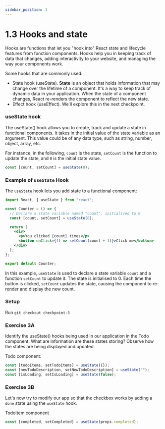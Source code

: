 ```yaml
---
sidebar_position: 3
---
```


# 1.3 Hooks and state

Hooks are functions that let you "hook into" React state and lifecycle features from function components. Hooks help you in keeping track of data that changes, adding interactivity to your website, and managing the way your components work.

Some hooks that are commonly used:

- State hook (useState). **State** is an object that holds information that may change over the lifetime of a component. It's a way to keep track of dynamic data in your application. When the state of a component changes, React re-renders the component to reflect the new state.
- Effect hook (useEffect). We'll explore this in the next checkpoint.

### useState hook

The useState() hook allows you to create, track and update a state in functional components. It takes in the initial value of the state variable as an argument. This value could be of any data type, such as string, number, object, array, etc.

For instance, in the following, `count` is the state, `setCount` is the function to update the state, and `0` is the initial state value.

```jsx
const [count, setCount] = useState(0);
```

### Example of `useState` Hook

The `useState` hook lets you add state to a functional component:

```jsx
import React, { useState } from "react";

const Counter = () => {
  // Declare a state variable named "count", initialized to 0
  const [count, setCount] = useState(0);

  return (
    <div>
      <p>You clicked {count} times</p>
      <button onClick={() => setCount(count + 1)}>Click me</button>
    </div>
  );
};

export default Counter;
```

In this example, `useState` is used to declare a state variable `count` and a function `setCount` to update it. The state is initialised to 0. Each time the button is clicked, `setCount` updates the state, causing the component to re-render and display the new count.

### Setup

Run `git checkout checkpoint-3`

### Exercise 3A

Identify the useState() hooks being used in our application in the Todo component. What are information are these states storing? Observe how the states are being displayed and updated.

Todo component:

```jsx
const [todoItems, setTodoItems] = useState({});
const [newTodoDescription, setNewTodoDescription] = useState("");
const [isLoading, setIsLoading] = useState(false);
```

### Exercise 3B

Let's now try to modify our app so that the checkbox works by adding a `done` state using the `useState` hook.

TodoItem component

```jsx
const [completed, setCompleted] = useState(props.completed);
```
